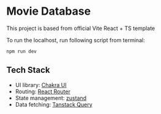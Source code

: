 # Movie Database

This project is based from official Vite React + TS template

To run the localhost, run following script from terminal:

```
npm run dev
```

## Tech Stack

- UI library: [Chakra UI](https://v2.chakra-ui.com/)
- Routing: [React Router](https://reactrouter.com/en/main)
- State management: [zustand](https://github.com/pmndrs/zustand)
- Data fetching: [Tanstack Query](https://tanstack.com/query/latest)
